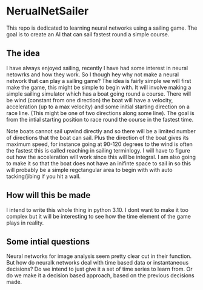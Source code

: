 # NerualNetSailer
This repo is dedicated to learning neural networks using a sailing game. The goal is to create an AI that can sail fastest round a simple course. 

## The idea
I have always enjoyed sailing, recently I have had some interest in neural netowrks and how they work. So I though hey why not make a neural network that can play a sailing game? The idea is fairly simple we will first make the game, this might be simple to begin with. It will involve making a simple sailing simulator which has a boat going round a course. There will be wind (constant from one direction) the boat will have a velocity, acceleration (up to a max velocity) and some initial starting direction on a race line. (This might be one of two directions along some line).
The goal is from the intial starting position to race round the course in the fastest time.

Note boats cannot sail upwind directly and so there will be a limited number of directions that the boat can sail. Plus the direction of the boat gives its maximum speed, for instance going at 90-120 degrees to the wind is often the fastest this is called reaching in sailing terminlogy. I will have to figure out how the acceleration will work since this will be integral. I am also going to make it so that the boat does not have an inifinte space to sail in so this will probably be a simple regctangular area to begin with with auto tacking/jibing if you hit a wall. 

## How will this be made
I intend to write this whole thing in python 3.10. I dont want to make it too complex but it will be interesting to see how the time element of the game plays in reality. 

## Some intial questions
Neural networks for image analysis seem pretty clear cut in their function. But how do neuralk networks deal with time based data or instantaneous decisions? Do we intend to just give it a set of time series to learn from. Or do we make it a decision based approach, based on the previous decisions made. 





